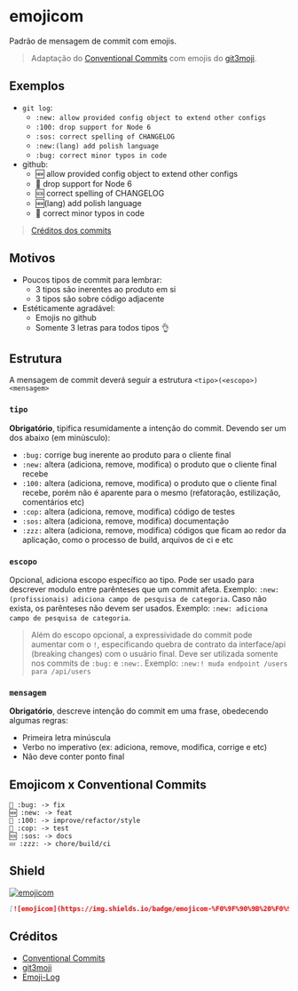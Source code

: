 # emojicom

Padrão de mensagem de commit com emojis.

<!-- gist original: https://gist.github.com/nenitf/1cf5182bff009974bf436f978eea1996#emojicom -->

> Adaptação do [Conventional Commits](https://www.conventionalcommits.org/en/v1.0.0/) com emojis do [git3moji](https://robinpokorny.github.io/git3moji/).

## Exemplos

- ``git log``:
  - `:new: allow provided config object to extend other configs`
  - `:100: drop support for Node 6`
  - `:sos: correct spelling of CHANGELOG`
  - `:new:(lang) add polish language`
  - `:bug: correct minor typos in code`
- github:
  - 🆕 allow provided config object to extend other configs
  - 💯 drop support for Node 6
  - 🆘 correct spelling of CHANGELOG
  - 🆕(lang) add polish language
  - 🐛 correct minor typos in code
 
> [Créditos dos commits](https://www.conventionalcommits.org/en/v1.0.0/#examples)

## Motivos

- Poucos tipos de commit para lembrar:
  - 3 tipos são inerentes ao produto em si
  - 3 tipos são sobre código adjacente
- Estéticamente agradável:
  - Emojis no github
  - Somente 3 letras para todos tipos :ok_hand:

## Estrutura

A mensagem de commit deverá seguir a estrutura `<tipo>(<escopo>) <mensagem>`

### `tipo`

**Obrigatório**, tipifica resumidamente a intenção do commit. Devendo ser um dos abaixo (em minúsculo):

- `:bug:` corrige bug inerente ao produto para o cliente final
- `:new:` altera (adiciona, remove, modifica) o produto que o cliente final recebe
- `:100:` altera (adiciona, remove, modifica) o produto que o cliente final recebe, porém não é aparente para o mesmo (refatoração, estilização, comentários etc)
- `:cop:` altera (adiciona, remove, modifica) código de testes
- `:sos:` altera (adiciona, remove, modifica) documentação
- `:zzz:` altera (adiciona, remove, modifica) códigos que ficam ao redor da aplicação, como o processo de build, arquivos de ci e etc

### `escopo`

Opcional, adiciona escopo específico ao tipo. Pode ser usado para descrever modulo entre parênteses que um commit afeta. Exemplo: `:new:(profissionais) adiciona campo de pesquisa de categoria`.
Caso não exista, os parênteses não devem ser usados. Exemplo: `:new: adiciona campo de pesquisa de categoria`.

> Além do escopo opcional, a expressividade do commit pode aumentar com o `!`, especificando quebra de contrato da interface/api (breaking changes) com o usuário final. Deve ser utilizada somente nos commits de `:bug:` e `:new:`. Exemplo: `:new:! muda endpoint /users para /api/users`

### `mensagem`

**Obrigatório**, descreve intenção do commit em uma frase, obedecendo algumas regras:

* Primeira letra minúscula
* Verbo no imperativo (ex: adiciona, remove, modifica, corrige e etc)
* Não deve conter ponto final

## Emojicom x Conventional Commits

```
🐛 :bug: -> fix
🆕 :new: -> feat
💯 :100: -> improve/refactor/style
👮 :cop: -> test
🆘 :sos: -> docs
💤 :zzz: -> chore/build/ci
```

## Shield

[![emojicom](https://img.shields.io/badge/emojicom-%F0%9F%90%9B%20%F0%9F%86%95%20%F0%9F%92%AF%20%F0%9F%91%AE%20%F0%9F%86%98%20%F0%9F%92%A4-%23fff)](http://neni.dev/emojicom)

```md
[![emojicom](https://img.shields.io/badge/emojicom-%F0%9F%90%9B%20%F0%9F%86%95%20%F0%9F%92%AF%20%F0%9F%91%AE%20%F0%9F%86%98%20%F0%9F%92%A4-%23fff)](http://neni.dev/emojicom)
```

## Créditos
- [Conventional Commits](https://www.conventionalcommits.org/en/v1.0.0/)
- [git3moji](https://robinpokorny.github.io/git3moji/)
- [Emoji-Log](https://ahmadawais.com/emoji-log/)
